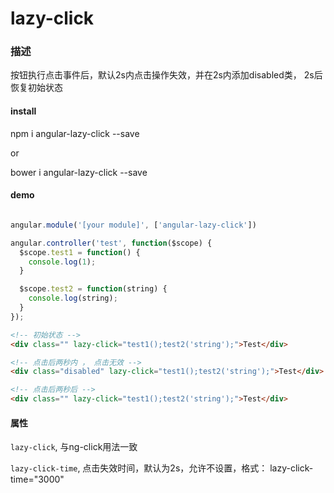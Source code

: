 lazy-click
==========

### 描述

按钮执行点击事件后，默认2s内点击操作失效，并在2s内添加disabled类， 2s后恢复初始状态

#### install

npm i angular-lazy-click --save

or

bower i angular-lazy-click --save

#### demo

```js

angular.module('[your module]', ['angular-lazy-click'])

angular.controller('test', function($scope) {
  $scope.test1 = function() {
    console.log(1);
  }

  $scope.test2 = function(string) {
    console.log(string);
  }
});

```

```html
<!-- 初始状态 -->
<div class="" lazy-click="test1();test2('string');">Test</div>

<!-- 点击后两秒内 ， 点击无效 -->
<div class="disabled" lazy-click="test1();test2('string');">Test</div>

<!-- 点击后两秒后 -->
<div class="" lazy-click="test1();test2('string');">Test</div>
```

#### 属性

`lazy-click`, 与ng-click用法一致

`lazy-click-time`, 点击失效时间，默认为2s，允许不设置，格式： lazy-click-time="3000"
